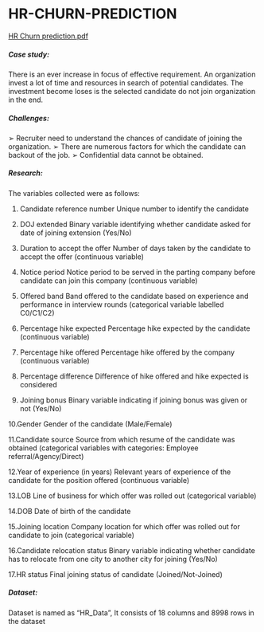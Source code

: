 # HR-CHURN-PREDICTION
[HR Churn prediction.pdf](https://github.com/git-isha/HR-CHURN-PREDICTION/files/6818418/HR.Churn.prediction.pdf)

##### Case study:
There is an ever increase in focus of effective requirement. An organization invest a lot of time and resources in search of potential candidates. The investment become loses is the selected candidate do not join organization in the end.

##### Challenges:
➢ Recruiter need to understand the chances of candidate of joining the organization.
➢ There are numerous factors for which the candidate can backout of the job.
➢ Confidential data cannot be obtained.

##### Research:
The variables collected were as follows:
1. Candidate reference number
 Unique number to identify the candidate

2. DOJ extended
 Binary variable identifying whether candidate asked for date of joining extension (Yes/No)
 
3. Duration to accept the offer
 Number of days taken by the candidate to accept the offer (continuous variable)
 
4. Notice period
 Notice period to be served in the parting company before candidate can join this company (continuous variable)
 
5. Offered band 
 Band offered to the candidate based on experience and performance in interview rounds (categorical variable labelled C0/C1/C2)
 
6. Percentage hike expected
 Percentage hike expected by the candidate (continuous variable)
 
7. Percentage hike offered 
 Percentage hike offered by the company (continuous variable)

8. Percentage difference
 Difference of hike offered and hike expected is considered
 
9. Joining bonus
 Binary variable indicating if joining bonus was given or not (Yes/No)
 
10.Gender
 Gender of the candidate (Male/Female)
 
11.Candidate source
 Source from which resume of the candidate was obtained (categorical variables with categories: Employee referral/Agency/Direct)
 
12.Year of experience (in years)
 Relevant years of experience of the candidate for the position offered (continuous variable)
 
13.LOB
 Line of business for which offer was rolled out (categorical variable)
 
14.DOB
 Date of birth of the candidate
 
15.Joining location
 Company location for which offer was rolled out for candidate to join (categorical variable)
 
16.Candidate relocation status
 Binary variable indicating whether candidate has to relocate from one city to another city for joining (Yes/No)
 
17.HR status
 Final joining status of candidate (Joined/Not-Joined)
 
##### Dataset:
Dataset is named as “HR_Data”, It consists of 18 columns and 8998 rows in the dataset
